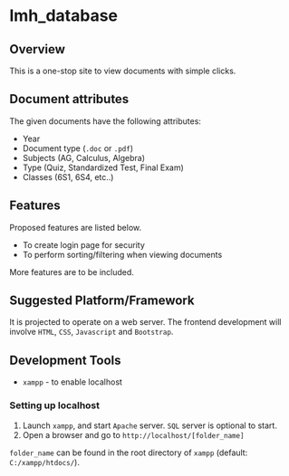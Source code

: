 # lmh_database

## Overview

This is a one-stop site to view documents with simple clicks.

## Document attributes

The given documents have the following attributes:
* Year
* Document type (`.doc` or `.pdf`)
* Subjects (AG, Calculus, Algebra)
* Type (Quiz, Standardized Test, Final Exam)
* Classes (6S1, 6S4, etc..)

## Features

Proposed features are listed below.

* To create login page for security
* To perform sorting/filtering when viewing documents

More features are to be included.

## Suggested Platform/Framework

It is projected to operate on a web server. The frontend development will involve `HTML`, `CSS`, `Javascript` and `Bootstrap`. 

## Development Tools

* `xampp` - to enable localhost

### Setting up localhost

1. Launch `xampp`, and start `Apache` server. `SQL` server is optional to start.
2. Open a browser and go to `http://localhost/[folder_name]`

`folder_name` can be found in the root directory of `xampp` (default: `C:/xampp/htdocs/`).

